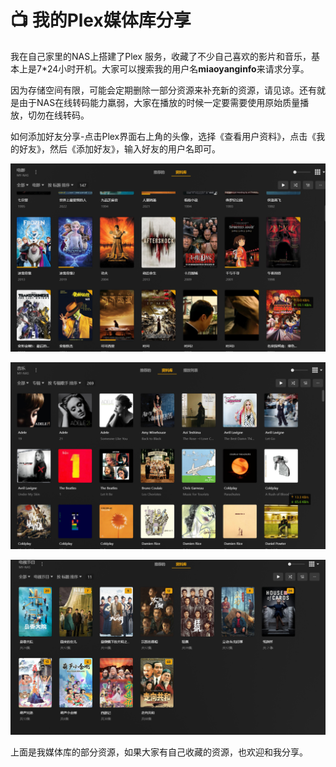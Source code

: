 # 📺 我的Plex媒体库分享

我在自己家里的NAS上搭建了Plex 服务，收藏了不少自己喜欢的影片和音乐，基本上是7\*24小时开机。大家可以搜索我的用户名**miaoyanginfo**来请求分享。

因为存储空间有限，可能会定期删除一部分资源来补充新的资源，请见谅。还有就是由于NAS在线转码能力羸弱，大家在播放的时候一定要需要使用原始质量播放，切勿在线转码。

如何添加好友分享-点击Plex界面右上角的头像，选择《查看用户资料》，点击《我的好友》，然后《添加好友》，输入好友的用户名即可。

![](<.gitbook/assets/image (2).png>)

![](.gitbook/assets/image.png)

![](<.gitbook/assets/image (1).png>)

上面是我媒体库的部分资源，如果大家有自己收藏的资源，也欢迎和我分享。
